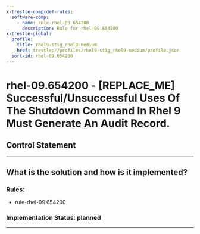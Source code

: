 ```yaml
---
x-trestle-comp-def-rules:
  software-comp:
    - name: rule-rhel-09.654200
      description: Rule for rhel-09.654200
x-trestle-global:
  profile:
    title: rhel9-stig_rhel9-medium
    href: trestle://profiles/rhel9-stig_rhel9-medium/profile.json
  sort-id: rhel-09.654200
---
```


# rhel-09.654200 - \[REPLACE_ME\] Successful/Unsuccessful Uses Of The Shutdown Command In Rhel 9 Must Generate An Audit Record.

## Control Statement

______________________________________________________________________

## What is the solution and how is it implemented?

<!-- For implementation status enter one of: implemented, partial, planned, alternative, not-applicable -->

<!-- Note that the list of rules under ### Rules: is read-only and changes will not be captured after assembly to JSON -->

<!-- Add control implementation description here for control: rhel-09.654200 -->

### Rules:

  - rule-rhel-09.654200

### Implementation Status: planned

______________________________________________________________________
